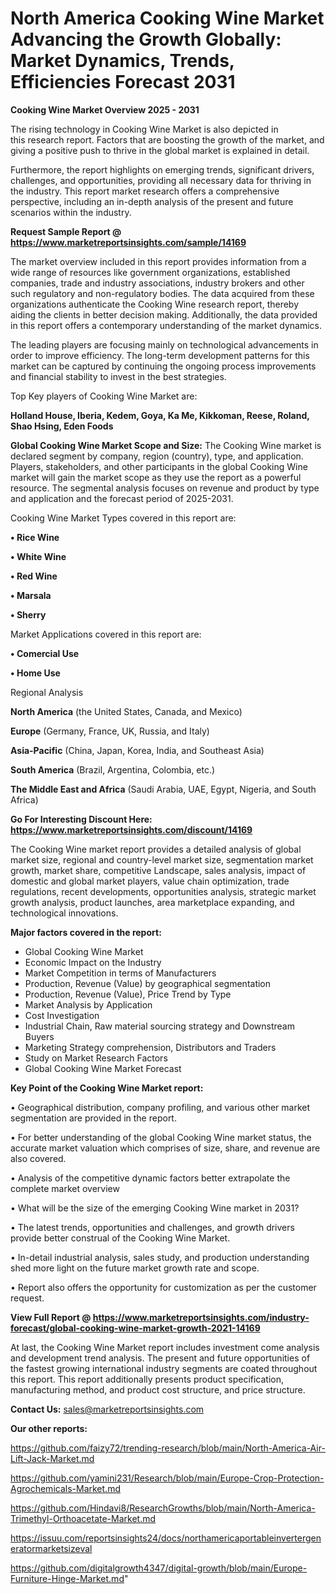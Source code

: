  # North America Cooking Wine Market Advancing the Growth Globally: Market Dynamics, Trends, Efficiencies Forecast 2031

<Strong> Cooking Wine Market Overview 2025 - 2031</strong>

The rising technology in Cooking Wine Market is also depicted in this research report. Factors that are boosting the growth of the market, and giving a positive push to thrive in the global market is explained in detail.

Furthermore, the report highlights on emerging trends, significant drivers, challenges, and opportunities, providing all necessary data for thriving in the industry. This report market research offers a comprehensive perspective, including an in-depth analysis of the present and future scenarios within the industry.

<strong>Request Sample Report @ <a href=https://www.marketreportsinsights.com/sample/14169>https://www.marketreportsinsights.com/sample/14169</a></strong>

The market overview included in this report provides information from a wide range of resources like government organizations, established companies, trade and industry associations, industry brokers and other such regulatory and non-regulatory bodies. The data acquired from these organizations authenticate the Cooking Wine research report, thereby aiding the clients in better decision making. Additionally, the data provided in this report offers a contemporary understanding of the market dynamics.

The leading players are focusing mainly on technological advancements in order to improve efficiency. The long-term development patterns for this market can be captured by continuing the ongoing process improvements and financial stability to invest in the best strategies.

Top Key players of Cooking Wine Market are:

<strong>Holland House, Iberia, Kedem, Goya, Ka Me, Kikkoman, Reese, Roland, Shao Hsing, Eden Foods</strong>

<strong><b>Global Cooking Wine Market Scope and Size:</b></strong>
The Cooking Wine market is declared segment by company, region (country), type, and application. Players, stakeholders, and other participants in the global Cooking Wine market will gain the market scope as they use the report as a powerful resource. The segmental analysis focuses on revenue and product by type and application and the forecast period of 2025-2031.

Cooking Wine Market Types covered in this report are:

<strong>• Rice Wine

• White Wine

• Red Wine

• Marsala

• Sherry</strong>

Market Applications covered in this report are:

<strong>• Comercial Use

• Home Use</strong> 

Regional Analysis

<strong>North America</strong> (the United States, Canada, and Mexico)

<strong>Europe</strong> (Germany, France, UK, Russia, and Italy)

<strong>Asia-Pacific</strong> (China, Japan, Korea, India, and Southeast Asia)

<strong>South America</strong> (Brazil, Argentina, Colombia, etc.)

<strong>The Middle East and Africa</strong> (Saudi Arabia, UAE, Egypt, Nigeria, and South Africa)

<strong>Go For Interesting Discount Here: <a href=https://www.marketreportsinsights.com/discount/14169>https://www.marketreportsinsights.com/discount/14169</a></strong>

The Cooking Wine market report provides a detailed analysis of global market size, regional and country-level market size, segmentation market growth, market share, competitive Landscape, sales analysis, impact of domestic and global market players, value chain optimization, trade regulations, recent developments, opportunities analysis, strategic market growth analysis, product launches, area marketplace expanding, and technological innovations.

<strong><b>Major factors covered in the report:</b></strong>
<ul>
  <li>Global Cooking Wine Market </li>
  <li>Economic Impact on the Industry</li>
  <li>Market Competition in terms of Manufacturers</li>
  <li>Production, Revenue (Value) by geographical segmentation</li>
  <li>Production, Revenue (Value), Price Trend by Type</li>
  <li>Market Analysis by Application</li>
  <li>Cost Investigation</li>
  <li>Industrial Chain, Raw material sourcing strategy and Downstream Buyers</li>
  <li>Marketing Strategy comprehension, Distributors and Traders</li>
  <li>Study on Market Research Factors</li>
  <li>Global Cooking Wine Market Forecast</li>
</ul>

<strong><b>Key Point of the Cooking Wine Market report:</b></strong>

• Geographical distribution, company profiling, and various other market segmentation are provided in the report.

• For better understanding of the global Cooking Wine market status, the accurate market valuation which comprises of size, share, and revenue are also covered.

• Analysis of the competitive dynamic factors better extrapolate the complete market overview

• What will be the size of the emerging Cooking Wine market in 2031?

• The latest trends, opportunities and challenges, and growth drivers provide better construal of the Cooking Wine Market.

• In-detail industrial analysis, sales study, and production understanding shed more light on the future market growth rate and scope.

• Report also offers the opportunity for customization as per the customer request.

<strong><b>View Full Report @ <a href=https://www.marketreportsinsights.com/industry-forecast/global-cooking-wine-market-growth-2021-14169>https://www.marketreportsinsights.com/industry-forecast/global-cooking-wine-market-growth-2021-14169</a></b></strong>


At last, the Cooking Wine Market report includes investment come analysis and development trend analysis. The present and future opportunities of the fastest growing international industry segments are coated throughout this report. This report additionally presents product specification, manufacturing method, and product cost structure, and price structure.

<strong>Contact Us:</strong>
sales@marketreportsinsights.com

<strong>Our other reports:</strong>

<a href=https://github.com/faizy72/trending-research/blob/main/North-America-Air-Lift-Jack-Market.md>https://github.com/faizy72/trending-research/blob/main/North-America-Air-Lift-Jack-Market.md</a>

<a href=https://github.com/yamini231/Research/blob/main/Europe-Crop-Protection-Agrochemicals-Market.md>https://github.com/yamini231/Research/blob/main/Europe-Crop-Protection-Agrochemicals-Market.md</a>

<a href=https://github.com/Hindavi8/ResearchGrowths/blob/main/North-America-Trimethyl-Orthoacetate-Market.md>https://github.com/Hindavi8/ResearchGrowths/blob/main/North-America-Trimethyl-Orthoacetate-Market.md</a>

<a href=https://issuu.com/reportsinsights24/docs/northamericaportableinvertergeneratormarketsizeval>https://issuu.com/reportsinsights24/docs/northamericaportableinvertergeneratormarketsizeval</a>

<a href=https://github.com/digitalgrowth4347/digital-growth/blob/main/Europe-Furniture-Hinge-Market.md>https://github.com/digitalgrowth4347/digital-growth/blob/main/Europe-Furniture-Hinge-Market.md</a>"
